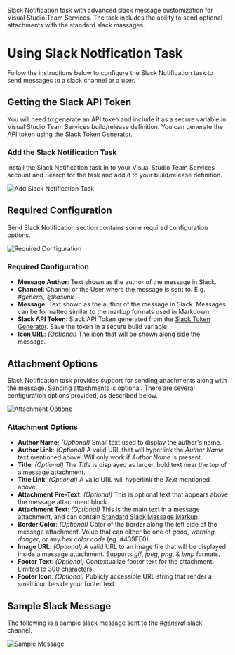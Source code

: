 Slack Notification task with advanced slack message customization for Visual Studio Team Services. The task includes the ability to send optional attachments with the standard slack massages.

# Using Slack Notification Task
Follow the instructions below to configure the Slack Notification task to send messages to a slack channel or a user.

## Getting the Slack API Token
You will need to generate an API token and include it as a secure variable in Visual Studio Team Services build/release definition. You can generate the API token using the [Slack Token Generator](https://api.slack.com/custom-integrations/legacy-tokens).


### Add the Slack Notification Task
Install the Slack Notification task in to your Visual Studio Team Services account and Search for the task and add it to your build/release definition.

![Add Slack Notification Task](https://raw.githubusercontent.com/kasunkv/slack-notification/master/screenshots/screenshot-add-slack-notification-task.png)

## Required Configuration
Send Slack Notification section contains some required configuration options.


![Required Configuration](https://raw.githubusercontent.com/kasunkv/slack-notification/master/screenshots/screenshot-required-options.png)

### Required Configuration
 
 * **Message Author**: Text shown as the author of the message in Slack.
 * **Channel**: Channel or the User where the message is sent to. E.g. _#general, @kasunk_
 * **Message**: Text shown as the author of the message in Slack. Messages can be formatted similar to the markup formats used in Markdown
 * **Slack API Token**: Slack API Token generated from the [Slack Token Generator](https://api.slack.com/custom-integrations/legacy-tokens). Save the token in a secure build variable.
 * **Icon URL**: _(Optional)_ The icon that will be shown along side the message.

## Attachment Options
Slack Notification task provides support for sending attachments along with the message. Sending attachments is optional. There are several configuration options provided, as described below.


![Attachment Options](https://raw.githubusercontent.com/kasunkv/slack-notification/master/screenshots/screenshot-attachment-options.png)

### Attachment Options 
 
 * **Author Name**: _(Optional)_ Small text used to display the author's name.
 * **Author Link**: _(Optional)_ A valid URL that will hyperlink the _Author Name_ text mentioned above. Will only work if _Author Name_ is present.
 * **Title**: _(Optional)_ The _Title_ is displayed as larger, bold text near the top of a message attachment.
 * **Title Link**: _(Optional)_ A valid URL will hyperlink the _Text_ mentioned above.
 * **Attachment Pre-Text**: _(Optional)_ This is optional text that appears above the message attachment block.
 * **Attachment Text**: _(Optional)_ This is the main text in a message attachment, and can contain [Standard Slack Message Markup](https://api.slack.com/docs/message-formatting).
 * **Border Color**: _(Optional)_ Color of the border along the left side of the message attachment. Value that can either be one of _good_, _warning_, _danger_, or any _hex color code_ (eg. #439FE0)
 * **Image URL**: _(Optional)_ A valid URL to an image file that will be displayed inside a message attachment. Supports _gif_, _jpeg_, _png_, & _bmp_ formats.
 * **Footer Text**: _(Optional)_ Contextualize footer text for the attachment. Limited to 300 characters.
 * **Footer Icon**: _(Optional)_ Publicly accessible URL string that render a small icon beside your footer text.


 ## Sample Slack Message
The following is a sample slack message sent to the _#general_ slack channel.

![Sample Message](https://raw.githubusercontent.com/kasunkv/slack-notification/master/screenshots/screenshot-slack-message.PNG)